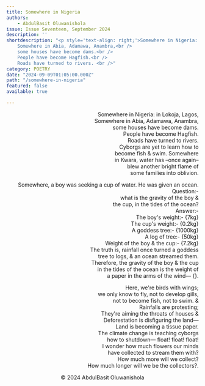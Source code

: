 ```yaml
---
title: Somewhere in Nigeria
authors:
    - AbdulBasit Oluwanishola
issue: Issue Seventeen, September 2024
description: ''
shortdescription: "<p style='text-align: right;'>Somewhere in Nigeria: in Lokoja, Lagos,<br />
    Somewhere in Abia, Adamawa, Anambra,<br />
    some houses have become dams.<br />
    People have become Hagfish.<br />
    Roads have turned to rivers. <br />"
category: POETRY
date: "2024-09-09T01:05:00.000Z"
path: "/somewhere-in-nigeria"
featured: false
available: true

---
```


<p style="text-align: right;">Somewhere in Nigeria: in Lokoja, Lagos,<br />
Somewhere in Abia, Adamawa, Anambra,<br />
some houses have become dams.<br />
People have become Hagfish.<br />
Roads have turned to rivers. <br />
Cyborgs are yet to learn how to <br />
become fish & swim. Somewhere<br />
in Kwara, water has –once again– <br /> 
blew another bright flame of <br />
some families into oblivion.<br /></p>

<p style="text-align: right;">Somewhere, a boy was seeking a cup of water. He was given an ocean.<br /> 
Question:-<br />
           what is the gravity of the boy &<br />
          the cup, in the tides of the ocean?<br />
Answer:-<br />
       The boy's weight:- {7kg}<br />
       The cup's weight:- {0.2kg}<br />
       A goddess tree:- {1000kg}<br />
       A log of tree:- {50kg}<br />
      Weight of the boy & the cup:- {7.2kg}<br />
The truth is, rainfall once turned a goddess<br />
tree to logs, & an ocean streamed them.<br />
Therefore, the gravity of the boy & the cup<br />
in the tides of the ocean is the weight of<br />
a paper in the arms of the wind— {}.<br /></p>

<p style="text-align: right;">Here, we're birds with wings;<br /> 
we only know to fly, not to develop gills, <br />
not to become fish, not to swim. &<br />
Rainfalls are protesting; <br />
They're aiming the throats of houses &<br />
Deforestation is disfiguring the land—<br />
Land is becoming a tissue paper.<br />
The climate change is teaching cyborgs<br />
how to shutdown— float! float! float!<br />
I wonder how much flowers our minds<br />
have collected to stream them with?<br />
How much more will we collect?<br />
How much longer will we be the collectors?.<br /></p>


<p style="text-align: center;">© 2024 AbdulBasit Oluwanishola</p>

